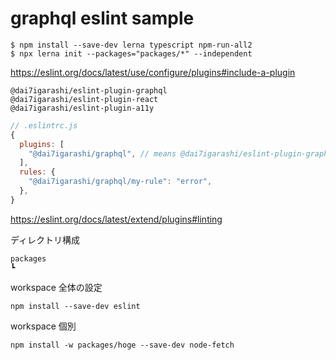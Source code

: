 # graphql eslint sample

```console
$ npm install --save-dev lerna typescript npm-run-all2
$ npx lerna init --packages="packages/*" --independent
```

https://eslint.org/docs/latest/use/configure/plugins#include-a-plugin

```
@dai7igarashi/eslint-plugin-graphql
@dai7igarashi/eslint-plugin-react
@dai7igarashi/eslint-plugin-a11y
```

```js
// .eslintrc.js
{
  plugins: [
    "@dai7igarashi/graphql", // means @dai7igarashi/eslint-plugin-graphql
  ],
  rules: {
    "@dai7igarashi/graphql/my-rule": "error",
  },
}
```

https://eslint.org/docs/latest/extend/plugins#linting

ディレクトリ構成

```
packages
┗
```

workspace 全体の設定

```
npm install --save-dev eslint
```

workspace 個別

```
npm install -w packages/hoge --save-dev node-fetch
```
